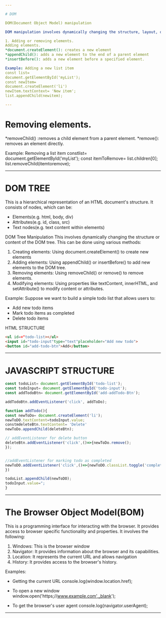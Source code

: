 ```yaml
---

# DOM

DOM(Document Object Model) manipulation

DOM manipulation involves dynamically changing the structure, layout, or content of a web page using programming languages like JavaScript. Some common DOM manipulation techniques includes:

1. Adding or removing elements.
Adding elements.
*document.createElement(): creates a new element
*appendChild(): adds a new element to the end of a parent element
*insertBefore(): adds a new element before a specified element.

Example: Adding a new list item
const list=
document.getElementById('myList');
const newItem=
document.createElement('li')
newItem.textContext= 'New item';
list.appendChild(newitem);

---
```


# Removing elements.

*removeChild() :removes a child element from a parent element.
*remove(): removes an element directly.

Example: Removing a list item
constlist=
document.getElementById('myList');
const itemToRemove=
list.children[0];
list.removeChild(itemtoremove);

---

# DOM TREE

This is a hierarchical representation of an HTML document's structure. It consists of nodes, which can be:
* Elements(e.g. html, body, div)
* Attributes(e.g. id, class, src)
* Text nodes(e.g. text content within elements)

DOM Tree Manipulation
This involves dynamically changing the structure or content of the DOM tree. This can be done using various methods:
1. Creating elements: Using 
document.createElement() to create new elements
2. Adding elements: Using appendChild() or insertBefore() to add new elements to the DOM tree.
3. Removing elements: Using removeChild() or remove() to remove elements.
4. Modifying elements: Using properties like textContent, innerHTML, and setAttribute() to modify content or attributes.

Example:
Suppose we want to build a simple todo list that allows users to:
* Add new todo items
* Mark todo items as completed
* Delete todo items


HTML STRUCTURE


```html
<ul id=="todo-list></ul>
<input id="todo-input"type="text"placeholder="Add new todo">
<button id="add-todo-btn">Add</button>
```
---

# JAVASCRIPT STRUCTURE

```js
const todoList= document.getElementById('todo-list');
const todoInput= document.getElementById('todo-input');
const addTodoBtn= document.getElementById('add-addTodo-Btn');

addTodoBtn.addEventListener('click', addToDo);

function addTodo(){
const newToDo= document.createElement('li');
newToDO.textContent=todoInput.value;
constmdeleteBtn.textContent= 'Delete'
newToDo.appendChild(deleteBtn);

// addEventListener for delete button
deleteBtn.addEventListener('click',()=>{newToDo.remove();
});


//addEventListener for marking todo as completed
newToDO.addEventListener('click',()=>{newToDO.classList.toggle('completed');
})

todoList.appendChild(newToDO);
todoInput.value=";
}
```

---

# The Browser Object Model(BOM) 
This is a programming interface for interacting with the browser. It provides access to browser specific functionality and properties. It involves the following:

1. Windows: This is the browser window
2. Navigator: It provides information about the browser and its capabilities.
3. Location: It represents the current URL and allows navigation
4. History: It provides access to the browser's history.

Examples:

* Getting the current URL
console.log(window.location.href);

* To open a new window
window.open('https;//www.example.com',_blank');

* To get the browser's user agent
console.log(navigator.userAgent);

---

